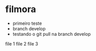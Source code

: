 # filmora

- primeiro teste
- branch develop
- testando o git pull na branch develop 


file 1
file 2
file 3


